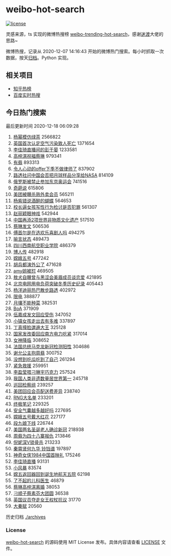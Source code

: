 # weibo-hot-search

[![license](https://img.shields.io/github/license/Arrackisarookie/weibo-hot-search)](https://github.com/Arrackisarookie/weibo-hot-search/blob/master/LICENSE)

灵感来源，ts 实现的微博热搜榜 [weibo-trending-hot-search](https://github.com/justjavac/weibo-trending-hot-search)，感谢[迷渡](https://github.com/justjavac)大佬的思路~

微博热搜，记录从 2020-12-07 14:16:43 开始的微博热门搜索。每小时抓取一次数据，按天[归档](./archives)。Python 实现。

## 相关项目
+ [知乎热榜](https://github.com/Arrackisarookie/zhihu-top-search)
+ [百度实时热搜](https://github.com/Arrackisarookie/baidu-hot-search)

## 今日热门搜索

<!-- Rank Begin -->

最后更新时间 2020-12-18 06:09:28

1. [杨幂模仿绿茶](https://s.weibo.com/weibo?q=%23%E6%9D%A8%E5%B9%82%E6%A8%A1%E4%BB%BF%E7%BB%BF%E8%8C%B6%23&Refer=top) 2566822
1. [英国首次认定空气污染致人死亡](https://s.weibo.com/weibo?q=%23%E8%8B%B1%E5%9B%BD%E9%A6%96%E6%AC%A1%E8%AE%A4%E5%AE%9A%E7%A9%BA%E6%B0%94%E6%B1%A1%E6%9F%93%E8%87%B4%E4%BA%BA%E6%AD%BB%E4%BA%A1%23&Refer=top) 1371654
1. [李佳琦直播间的彭于晏](https://s.weibo.com/weibo?q=%23%E6%9D%8E%E4%BD%B3%E7%90%A6%E7%9B%B4%E6%92%AD%E9%97%B4%E7%9A%84%E5%BD%AD%E4%BA%8E%E6%99%8F%23&Refer=top) 1233581
1. [高梓淇祝福蔡琳](https://s.weibo.com/weibo?q=%E9%AB%98%E6%A2%93%E6%B7%87%E7%A5%9D%E7%A6%8F%E8%94%A1%E7%90%B3&Refer=top) 979341
1. [有翡](https://s.weibo.com/weibo?q=%E6%9C%89%E7%BF%A1&Refer=top) 893313
1. [令人心动的offer下季不做律师了](https://s.weibo.com/weibo?q=%23%E4%BB%A4%E4%BA%BA%E5%BF%83%E5%8A%A8%E7%9A%84offer%E4%B8%8B%E5%AD%A3%E4%B8%8D%E5%81%9A%E5%BE%8B%E5%B8%88%E4%BA%86%23&Refer=top) 837902
1. [路透社问中国会否把月球样品分享给NASA](https://s.weibo.com/weibo?q=%23%E8%B7%AF%E9%80%8F%E7%A4%BE%E9%97%AE%E4%B8%AD%E5%9B%BD%E4%BC%9A%E5%90%A6%E6%8A%8A%E6%9C%88%E7%90%83%E6%A0%B7%E5%93%81%E5%88%86%E4%BA%AB%E7%BB%99NASA%23&Refer=top) 814109
1. [俄罗斯被禁止参加东京奥运会](https://s.weibo.com/weibo?q=%23%E4%BF%84%E7%BD%97%E6%96%AF%E8%A2%AB%E7%A6%81%E6%AD%A2%E5%8F%82%E5%8A%A0%E4%B8%9C%E4%BA%AC%E5%A5%A5%E8%BF%90%E4%BC%9A%23&Refer=top) 741516
1. [奇葩说](https://s.weibo.com/weibo?q=%E5%A5%87%E8%91%A9%E8%AF%B4&Refer=top) 615806
1. [美团被曝杀熟外卖会员](https://s.weibo.com/weibo?q=%23%E7%BE%8E%E5%9B%A2%E8%A2%AB%E6%9B%9D%E6%9D%80%E7%86%9F%E5%A4%96%E5%8D%96%E4%BC%9A%E5%91%98%23&Refer=top) 565211
1. [杨紫错说酒醉的蝴蝶](https://s.weibo.com/weibo?q=%23%E6%9D%A8%E7%B4%AB%E9%94%99%E8%AF%B4%E9%85%92%E9%86%89%E7%9A%84%E8%9D%B4%E8%9D%B6%23&Refer=top) 564653
1. [校长逼女孩写性行为检讨是否犯罪](https://s.weibo.com/weibo?q=%23%E6%A0%A1%E9%95%BF%E9%80%BC%E5%A5%B3%E5%AD%A9%E5%86%99%E6%80%A7%E8%A1%8C%E4%B8%BA%E6%A3%80%E8%AE%A8%E6%98%AF%E5%90%A6%E7%8A%AF%E7%BD%AA%23&Refer=top) 561307
1. [赵丽颖眼神戏](https://s.weibo.com/weibo?q=%23%E8%B5%B5%E4%B8%BD%E9%A2%96%E7%9C%BC%E7%A5%9E%E6%88%8F%23&Refer=top) 542944
1. [中国再添2项世界非物质文化遗产](https://s.weibo.com/weibo?q=%23%E4%B8%AD%E5%9B%BD%E5%86%8D%E6%B7%BB2%E9%A1%B9%E4%B8%96%E7%95%8C%E9%9D%9E%E7%89%A9%E8%B4%A8%E6%96%87%E5%8C%96%E9%81%97%E4%BA%A7%23&Refer=top) 517510
1. [蔡琳发文](https://s.weibo.com/weibo?q=%E8%94%A1%E7%90%B3%E5%8F%91%E6%96%87&Refer=top) 506536
1. [傅首尔是在选欢乐喜剧人吗](https://s.weibo.com/weibo?q=%23%E5%82%85%E9%A6%96%E5%B0%94%E6%98%AF%E5%9C%A8%E9%80%89%E6%AC%A2%E4%B9%90%E5%96%9C%E5%89%A7%E4%BA%BA%E5%90%97%23&Refer=top) 494275
1. [喻言状态](https://s.weibo.com/weibo?q=%23%E5%96%BB%E8%A8%80%E7%8A%B6%E6%80%81%23&Refer=top) 489473
1. [四川西南航空职业学院](https://s.weibo.com/weibo?q=%E5%9B%9B%E5%B7%9D%E8%A5%BF%E5%8D%97%E8%88%AA%E7%A9%BA%E8%81%8C%E4%B8%9A%E5%AD%A6%E9%99%A2&Refer=top) 486379
1. [博人传](https://s.weibo.com/weibo?q=%E5%8D%9A%E4%BA%BA%E4%BC%A0&Refer=top) 482918
1. [嫦娥五号](https://s.weibo.com/weibo?q=%E5%AB%A6%E5%A8%A5%E4%BA%94%E5%8F%B7&Refer=top) 477242
1. [胡兵都演外公了](https://s.weibo.com/weibo?q=%23%E8%83%A1%E5%85%B5%E9%83%BD%E6%BC%94%E5%A4%96%E5%85%AC%E4%BA%86%23&Refer=top) 471628
1. [amy姐被怼](https://s.weibo.com/weibo?q=amy%E5%A7%90%E8%A2%AB%E6%80%BC&Refer=top) 469505
1. [敖犬自曝曾与黑涩会美眉成员谈恋爱](https://s.weibo.com/weibo?q=%23%E6%95%96%E7%8A%AC%E8%87%AA%E6%9B%9D%E6%9B%BE%E4%B8%8E%E9%BB%91%E6%B6%A9%E4%BC%9A%E7%BE%8E%E7%9C%89%E6%88%90%E5%91%98%E8%B0%88%E6%81%8B%E7%88%B1%23&Refer=top) 421895
1. [北京电网用电负荷突破冬季历史纪录](https://s.weibo.com/weibo?q=%23%E5%8C%97%E4%BA%AC%E7%94%B5%E7%BD%91%E7%94%A8%E7%94%B5%E8%B4%9F%E8%8D%B7%E7%AA%81%E7%A0%B4%E5%86%AC%E5%AD%A3%E5%8E%86%E5%8F%B2%E7%BA%AA%E5%BD%95%23&Refer=top) 405443
1. [杨洋迪丽热巴散步路透](https://s.weibo.com/weibo?q=%23%E6%9D%A8%E6%B4%8B%E8%BF%AA%E4%B8%BD%E7%83%AD%E5%B7%B4%E6%95%A3%E6%AD%A5%E8%B7%AF%E9%80%8F%23&Refer=top) 402972
1. [限电](https://s.weibo.com/weibo?q=%E9%99%90%E7%94%B5&Refer=top) 388877
1. [月壤不能种菜](https://s.weibo.com/weibo?q=%23%E6%9C%88%E5%A3%A4%E4%B8%8D%E8%83%BD%E7%A7%8D%E8%8F%9C%23&Refer=top) 382531
1. [BoA](https://s.weibo.com/weibo?q=BoA&Refer=top) 371909
1. [伍嘉成发文回应受伤](https://s.weibo.com/weibo?q=%23%E4%BC%8D%E5%98%89%E6%88%90%E5%8F%91%E6%96%87%E5%9B%9E%E5%BA%94%E5%8F%97%E4%BC%A4%23&Refer=top) 347052
1. [小镇女孩走出去有多难](https://s.weibo.com/weibo?q=%23%E5%B0%8F%E9%95%87%E5%A5%B3%E5%AD%A9%E8%B5%B0%E5%87%BA%E5%8E%BB%E6%9C%89%E5%A4%9A%E9%9A%BE%23&Refer=top) 337897
1. [丁真撞脸邋遢大王](https://s.weibo.com/weibo?q=%23%E4%B8%81%E7%9C%9F%E6%92%9E%E8%84%B8%E9%82%8B%E9%81%A2%E5%A4%A7%E7%8E%8B%23&Refer=top) 325128
1. [国家发改委回应南方电力吃紧](https://s.weibo.com/weibo?q=%23%E5%9B%BD%E5%AE%B6%E5%8F%91%E6%94%B9%E5%A7%94%E5%9B%9E%E5%BA%94%E5%8D%97%E6%96%B9%E7%94%B5%E5%8A%9B%E5%90%83%E7%B4%A7%23&Refer=top) 317014
1. [女神降临](https://s.weibo.com/weibo?q=%E5%A5%B3%E7%A5%9E%E9%99%8D%E4%B8%B4&Refer=top) 308652
1. [法国总统马克龙新冠检测阳性](https://s.weibo.com/weibo?q=%23%E6%B3%95%E5%9B%BD%E6%80%BB%E7%BB%9F%E9%A9%AC%E5%85%8B%E9%BE%99%E6%96%B0%E5%86%A0%E6%A3%80%E6%B5%8B%E9%98%B3%E6%80%A7%23&Refer=top) 304686
1. [谢允公主抱周翡](https://s.weibo.com/weibo?q=%23%E8%B0%A2%E5%85%81%E5%85%AC%E4%B8%BB%E6%8A%B1%E5%91%A8%E7%BF%A1%23&Refer=top) 300752
1. [没想到吃瓜吃到了自己](https://s.weibo.com/weibo?q=%23%E6%B2%A1%E6%83%B3%E5%88%B0%E5%90%83%E7%93%9C%E5%90%83%E5%88%B0%E4%BA%86%E8%87%AA%E5%B7%B1%23&Refer=top) 261294
1. [紧急救援](https://s.weibo.com/weibo?q=%E7%B4%A7%E6%80%A5%E6%95%91%E6%8F%B4&Refer=top) 259951
1. [李盈莹喂刁琳宇巧克力](https://s.weibo.com/weibo?q=%E6%9D%8E%E7%9B%88%E8%8E%B9%E5%96%82%E5%88%81%E7%90%B3%E5%AE%87%E5%B7%A7%E5%85%8B%E5%8A%9B&Refer=top) 257524
1. [我国人类非遗数量居世界第一](https://s.weibo.com/weibo?q=%23%E6%88%91%E5%9B%BD%E4%BA%BA%E7%B1%BB%E9%9D%9E%E9%81%97%E6%95%B0%E9%87%8F%E5%B1%85%E4%B8%96%E7%95%8C%E7%AC%AC%E4%B8%80%23&Refer=top) 245718
1. [巡回检察组](https://s.weibo.com/weibo?q=%E5%B7%A1%E5%9B%9E%E6%A3%80%E5%AF%9F%E7%BB%84&Refer=top) 239257
1. [美团回应会员配送费差异](https://s.weibo.com/weibo?q=%23%E7%BE%8E%E5%9B%A2%E5%9B%9E%E5%BA%94%E4%BC%9A%E5%91%98%E9%85%8D%E9%80%81%E8%B4%B9%E5%B7%AE%E5%BC%82%23&Refer=top) 238740
1. [RNG大名单](https://s.weibo.com/weibo?q=RNG%E5%A4%A7%E5%90%8D%E5%8D%95&Refer=top) 233201
1. [终极笔记](https://s.weibo.com/weibo?q=%E7%BB%88%E6%9E%81%E7%AC%94%E8%AE%B0&Refer=top) 229325
1. [安全气囊越多越好吗](https://s.weibo.com/weibo?q=%23%E5%AE%89%E5%85%A8%E6%B0%94%E5%9B%8A%E8%B6%8A%E5%A4%9A%E8%B6%8A%E5%A5%BD%E5%90%97%23&Refer=top) 227695
1. [嫦娥五号戴大红花](https://s.weibo.com/weibo?q=%E5%AB%A6%E5%A8%A5%E4%BA%94%E5%8F%B7%E6%88%B4%E5%A4%A7%E7%BA%A2%E8%8A%B1&Refer=top) 227177
1. [段九娘下线](https://s.weibo.com/weibo?q=%23%E6%AE%B5%E4%B9%9D%E5%A8%98%E4%B8%8B%E7%BA%BF%23&Refer=top) 226744
1. [美国两名圣诞老人确诊新冠](https://s.weibo.com/weibo?q=%23%E7%BE%8E%E5%9B%BD%E4%B8%A4%E5%90%8D%E5%9C%A3%E8%AF%9E%E8%80%81%E4%BA%BA%E7%A1%AE%E8%AF%8A%E6%96%B0%E5%86%A0%23&Refer=top) 218938
1. [周翡为四十八寨报仇](https://s.weibo.com/weibo?q=%23%E5%91%A8%E7%BF%A1%E4%B8%BA%E5%9B%9B%E5%8D%81%E5%85%AB%E5%AF%A8%E6%8A%A5%E4%BB%87%23&Refer=top) 213846
1. [倪妮深V锁骨杀](https://s.weibo.com/weibo?q=%23%E5%80%AA%E5%A6%AE%E6%B7%B1V%E9%94%81%E9%AA%A8%E6%9D%80%23&Refer=top) 213233
1. [秦霄贤何九华 铃铛谱](https://s.weibo.com/weibo?q=%E7%A7%A6%E9%9C%84%E8%B4%A4%E4%BD%95%E4%B9%9D%E5%8D%8E%20%E9%93%83%E9%93%9B%E8%B0%B1&Refer=top) 197897
1. [神奇女侠1984中国首映礼](https://s.weibo.com/weibo?q=%23%E7%A5%9E%E5%A5%87%E5%A5%B3%E4%BE%A01984%E4%B8%AD%E5%9B%BD%E9%A6%96%E6%98%A0%E7%A4%BC%23&Refer=top) 175246
1. [李佳琦直播](https://s.weibo.com/weibo?q=%E6%9D%8E%E4%BD%B3%E7%90%A6%E7%9B%B4%E6%92%AD&Refer=top) 93131
1. [小风暴](https://s.weibo.com/weibo?q=%E5%B0%8F%E9%A3%8E%E6%9A%B4&Refer=top) 83574
1. [嫦五返回器回到诞生地航天五院](https://s.weibo.com/weibo?q=%23%E5%AB%A6%E4%BA%94%E8%BF%94%E5%9B%9E%E5%99%A8%E5%9B%9E%E5%88%B0%E8%AF%9E%E7%94%9F%E5%9C%B0%E8%88%AA%E5%A4%A9%E4%BA%94%E9%99%A2%23&Refer=top) 62198
1. [了不起的儿科医生](https://s.weibo.com/weibo?q=%E4%BA%86%E4%B8%8D%E8%B5%B7%E7%9A%84%E5%84%BF%E7%A7%91%E5%8C%BB%E7%94%9F&Refer=top) 46879
1. [蔡琳高梓淇离婚](https://s.weibo.com/weibo?q=%E8%94%A1%E7%90%B3%E9%AB%98%E6%A2%93%E6%B7%87%E7%A6%BB%E5%A9%9A&Refer=top) 38053
1. [刁顺子蔡素芬大团圆](https://s.weibo.com/weibo?q=%23%E5%88%81%E9%A1%BA%E5%AD%90%E8%94%A1%E7%B4%A0%E8%8A%AC%E5%A4%A7%E5%9B%A2%E5%9C%86%23&Refer=top) 36538
1. [英国议员夺走女王权杖抗议](https://s.weibo.com/weibo?q=%23%E8%8B%B1%E5%9B%BD%E8%AE%AE%E5%91%98%E5%A4%BA%E8%B5%B0%E5%A5%B3%E7%8E%8B%E6%9D%83%E6%9D%96%E6%8A%97%E8%AE%AE%23&Refer=top) 31770
1. [大秦赋](https://s.weibo.com/weibo?q=%E5%A4%A7%E7%A7%A6%E8%B5%8B&Refer=top) 20560
<!-- Rank End -->

历史归档 [./archives](./archives)

### License

[weibo-hot-search](https://github.com/Arrackisarookie/weibo-hot-search) 的源码使用 MIT License 发布。具体内容请查看 [LICENSE](./LICENSE) 文件。
